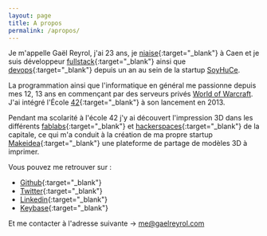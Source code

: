 ```yaml
---
layout: page
title: A propos
permalink: /apropos/
---
```


Je m'appelle Gaël Reyrol, j'ai 23 ans, je [niaise](https://fr.wiktionary.org/wiki/niaiser){:target="_blank"} à Caen et je suis développeur [fullstack](https://fr.wikipedia.org/wiki/D%C3%A9veloppeur_full_stack){:target="_blank"} ainsi que [devops](https://fr.wikipedia.org/wiki/Devops){:target="_blank"} depuis un an au sein de la startup [SoyHuCe](https://soyhuce.fr).

La programmation ainsi que l'informatique en général me passionne depuis mes 12, 13 ans en commençant par des serveurs privés [World of Warcraft](https://fr.wikipedia.org/wiki/World_of_Warcraft). J'ai intégré l'École [42](http://www.42.fr/){:target="_blank"} à son lancement en 2013.

Pendant ma scolarité à l'école 42 j'y ai découvert l'impression 3D dans les différents [fablabs](https://fr.wikipedia.org/wiki/Fab_lab){:target="_blank"} et [hackerspaces](https://fr.wikipedia.org/wiki/Hackerspace){:target="_blank"} de la capitale, ce qui m'a conduit à
la création de ma propre startup [Makeidea](https://makeidea.io){:target="_blank"} une plateforme de partage de modèles 3D à imprimer.

Vous pouvez me retrouver sur :
- [Github](https://github.com/Zevran){:target="_blank"}
- [Twitter](https://twitter.com/GaelReyrol){:target="_blank"}
- [Linkedin](https://linkedin.com/in/gaelreyrol){:target="_blank"}
- [Keybase](https://keybase.io/zevran){:target="_blank"}

<!-- De belles choses niveau making sont à venir sur Caen donc je vous recommande d'aller voir par là si ça vous intéresse -> [makelabs.xyz](https://makelabs.xyz){:target="_blank"} -->

<!-- Vous abonnez à ma newsletter 'Brain Wash' sur [Tinyletter](https://tinyletter.com/Zevran){:target="_blank"}. -->

Et me contacter à l'adresse suivante -> [me@gaelreyrol.com](mailto:me@gaelreyrol.com)
